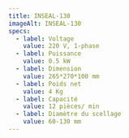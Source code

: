 ```yaml
---
title: INSEAL-130
imageAlt: INSEAL-130
specs:
  - label: Voltage
    value: 220 V, 1-phase
  - label: Puissance
    value: 0.5 kW
  - label: Dimension
    value: 265*270*100 mm
  - label: Poids net
    value: 4 Kg
  - label: Capacité
    value: 12 pièces/ min
  - label: Diamètre du scellage
    value: 60-130 mm
---
```

